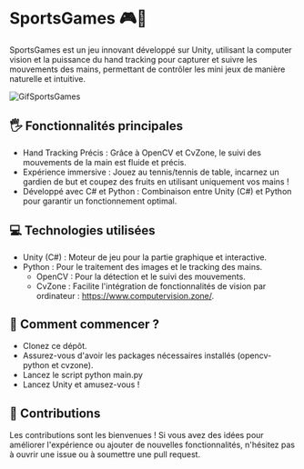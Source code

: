 # SportsGames 🎮🤚
SportsGames est un jeu innovant développé sur Unity, utilisant la computer vision et la puissance du hand tracking pour capturer et suivre les mouvements des mains, permettant de contrôler les mini jeux de manière naturelle et intuitive.

![GifSportsGames](SportsGames.gif)

## 🖐️ Fonctionnalités principales
- Hand Tracking Précis : Grâce à OpenCV et CvZone, le suivi des mouvements de la main est fluide et précis.
- Expérience immersive : Jouez au tennis/tennis de table, incarnez un gardien de but et coupez des fruits en utilisant uniquement vos mains !
- Développé avec C# et Python : Combinaison entre Unity (C#) et Python pour garantir un fonctionnement optimal.

## 💻 Technologies utilisées
- Unity (C#) : Moteur de jeu pour la partie graphique et interactive.
- Python : Pour le traitement des images et le tracking des mains.
  - OpenCV : Pour la détection et le suivi des mouvements.
  - CvZone : Facilite l'intégration de fonctionnalités de vision par ordinateur : https://www.computervision.zone/.

## 🚀 Comment commencer ?
- Clonez ce dépôt.
- Assurez-vous d'avoir les packages nécessaires installés (opencv-python et cvzone).
- Lancez le script python main.py
- Lancez Unity et amusez-vous !

## 🌟 Contributions
Les contributions sont les bienvenues ! Si vous avez des idées pour améliorer l'expérience ou ajouter de nouvelles fonctionnalités, n'hésitez pas à ouvrir une issue ou à soumettre une pull request.
